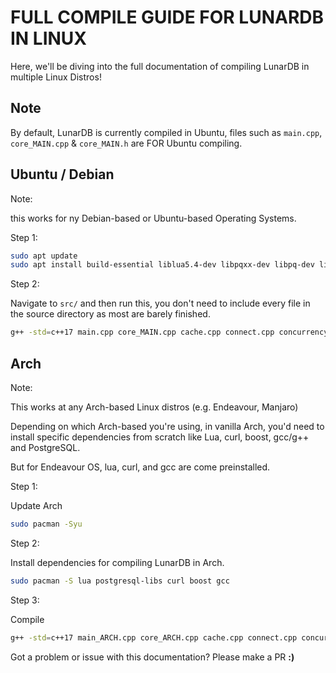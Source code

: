 # FULL COMPILE GUIDE FOR LUNARDB IN LINUX

Here, we'll be diving into the full documentation of compiling
LunarDB in multiple Linux Distros!

## Note

By default, LunarDB is currently compiled in Ubuntu, files such as `main.cpp`, `core_MAIN.cpp` & `core_MAIN.h` are FOR Ubuntu compiling.

## Ubuntu / Debian

Note:

this works for ny Debian-based or Ubuntu-based Operating Systems.

Step 1:

```bash
sudo apt update
sudo apt install build-essential liblua5.4-dev libpqxx-dev libpq-dev libcurl4-openssl-dev libboost-all-dev libasio-dev
```

Step 2:

Navigate to `src/` and then run this, you don't need to include every file
in the source directory as most are barely finished.

```bash
g++ -std=c++17 main.cpp core_MAIN.cpp cache.cpp connect.cpp concurrency.cpp saved.cpp sql.cpp module.cpp parser.cpp sharding.cpp hashing.cpp -I/usr/include/lua5.4 -llua5.4 -lpqxx -lpq -lcurl -lboost_system -pthread -o ../bin/lunardb
```

## Arch

Note:

This works at any Arch-based Linux distros (e.g. Endeavour, Manjaro)

Depending on which Arch-based you're using, in vanilla Arch, you'd need to install
specific dependencies from scratch like Lua, curl, boost, gcc/g++ and PostgreSQL.

But for Endeavour OS, lua, curl, and gcc are come preinstalled.

Step 1:

Update Arch

```bash
sudo pacman -Syu
```

Step 2:

Install dependencies for compiling LunarDB in Arch.

```bash
sudo pacman -S lua postgresql-libs curl boost gcc
```

Step 3:

Compile

```bash
g++ -std=c++17 main_ARCH.cpp core_ARCH.cpp cache.cpp connect.cpp concurrency.cpp saved.cpp sql.cpp module.cpp parser.cpp sharding.cpp hashing.cpp -I/usr/include/lua -lllua -lpqxx -lpq -lcurl -lboost_system -pthread -o ../bin/arch/lunardb
```

Got a problem or issue with this documentation? Please make a PR **:)**
